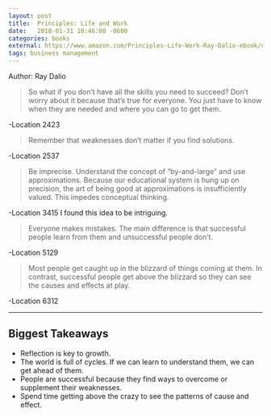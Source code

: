 ```yaml
---
layout: post
title:  Principles: Life and Work
date:   2018-01-31 10:46:00 -0600
categories: books
external: https://www.amazon.com/Principles-Life-Work-Ray-Dalio-ebook/dp/B071CTK28D/ref=tmm_kin_swatch_0?_encoding=UTF8&qid=&sr=
tags: business management
---
```

Author: Ray Dalio

> So what if you don’t have all the skills you need to succeed? Don’t worry about it because that’s true for everyone. You just have to know when they are needed and where you can go to get them.

-Location 2423

> Remember that weaknesses don’t matter if you find solutions.

-Location 2537

> Be imprecise. Understand the concept of “by-and-large” and use approximations. Because our educational system is hung up on precision, the art of being good at approximations is insufficiently valued. This impedes conceptual thinking.

-Location 3415
I found this idea to be intriguing.

> Everyone makes mistakes. The main difference is that successful people learn from them and unsuccessful people don’t.

-Location 5129

> Most people get caught up in the blizzard of things coming at them. In contrast, successful people get above the blizzard so they can see the causes and effects at play.

-Location 6312

---

## Biggest Takeaways

* Reflection is key to growth.
* The world is full of cycles. If we can learn to understand them, we can get ahead of them.
* People are successful because they find ways to overcome or supplement their weaknesses.
* Spend time getting above the crazy to see the patterns of cause and effect.
